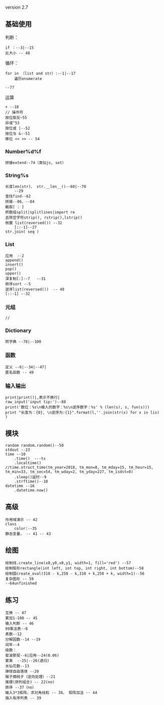 version 2.7

## 基础使用

判断：

	if ：--3|--15
	比大小 -- 48

循环： 

	for in （list and str）:--1|--17
		遍历enumerate
		
	--77

运算

	+ --18
	// 操作符
	按位取反~55
	异或^53
	按位或 |--52
	按位与 &--51 
	移位 << >> -- 54

### Number%d%f

	拼接extend--74（类似js, set）

### String%s

	长度len(str)、 str.__len__()--60|--70
		--29
	查找find--62 
	拼接--86、--84
	截取[ : ]
	转数组split|splitlines|import re
	去除空字符strip(), rstrip(),lstrip()
	倒置 list(reversed()) --32
		[::-1]--27
	str.join( seq )

### List

	应用  --2
	append()
	insert()
	pop()
	upper()
	深复制[:]--7	--31
	排序sort --5	
	逆序list(reversed()) 	-- 40
	[::-1] --32

### 元组

	//

### Dictionary


	转字典 --78|--100

### 函数 

	定义 --6|--34|--47|
	匿名函数 -- 49

### 输入输出

	print|print()|,表示不换行|
	raw_input('input tip:')--88	
	print('数位：%s\n输入的数字：%s\n逆序数字：%s' % (len(s), s, fun(s)))
	print "长度为：{0}, \n逆序为:{1}".format(l,''.join(str(x) for x in lis) )

## 模块


	random random.random()--50
	stdout --23
	time --10
		.time()  ---ts
		.localtime()
	//time.struct_time(tm_year=2018, tm_mon=8, tm_mday=15, tm_hour=15, tm_min=33, tm_sec=54, tm_wday=2, tm_yday=227, tm_isdst=0)
		.sleep()延时--9
		.strftime()--10
	datetime --16
		.datetime.now()


## 高级

	作用域演示 -- 42
	class
		color:--35
	静态变量， -- 41 -- 43


## 绘图

	绘制线.create_line(x0,y0,x0,y1, width=1, fill='red') --57
	绘制矩形rectangle(int left, int top, int right, int bottom)--58 
	绘制圆create_oval(310 - k,250 - k,310 + k,250 + k, width=1)--56
	复杂图形 -- 59
	--64unfinished
	

## 练习

	互换 -- 47
	累加1-100 -- 45
	输入判断 -- 46
	99乘法表--8
	素数--12
	分解因数--14 --19
	闰年--4
	级数：
	斐波那契--6|应用--24(0.06)
	累乘	--25|--26(递归)
	水仙花数--13
	弹球自由落体 --20
	猴子摘桃子（逆向处理）--21
	推理(排列组合) -- 22(no)
	排序 --37（no）
	输入3*3矩阵，求对角线和 -- 38， 矩阵加法 -- 44
	插入有序列表 -- 39